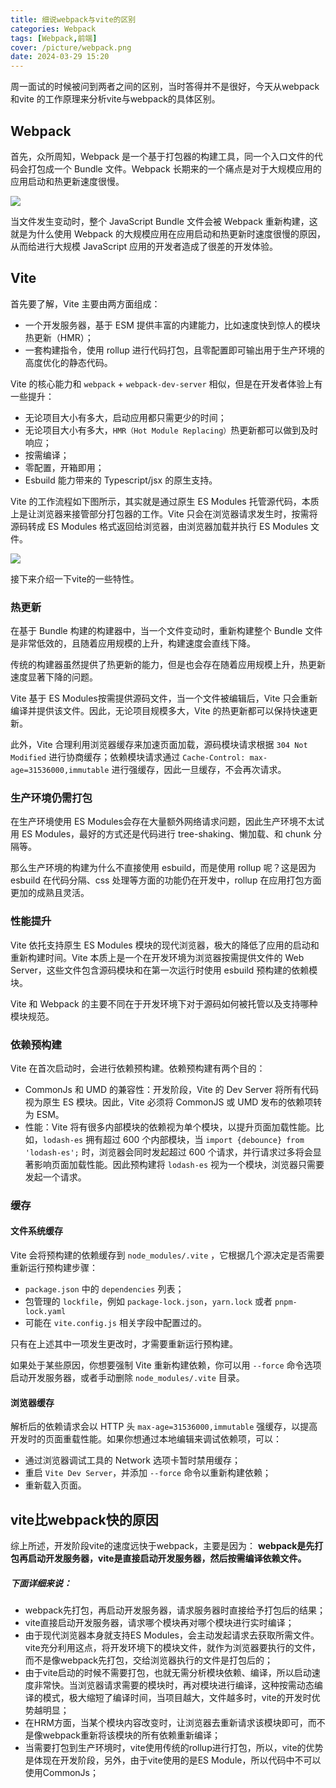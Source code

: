 ```yaml
---
title: 细说webpack与vite的区别
categories: Webpack
tags: [Webpack,前端]
cover: /picture/webpack.png
date: 2024-03-29 15:20
---
```


周一面试的时候被问到两者之间的区别，当时答得并不是很好，今天从webpack和vite 的工作原理来分析vite与webpack的具体区别。

## Webpack

首先，众所周知，Webpack 是一个基于打包器的构建工具，同一个入口文件的代码会打包成一个 Bundle 文件。Webpack 长期来的一个痛点是对于大规模应用的应用启动和热更新速度很慢。

![](image_AUCwqQPDJT.png)

当文件发生变动时，整个 JavaScript Bundle 文件会被 Webpack 重新构建，这就是为什么使用 Webpack 的大规模应用在应用启动和热更新时速度很慢的原因，从而给进行大规模 JavaScript 应用的开发者造成了很差的开发体验。

## Vite

首先要了解，Vite 主要由两方面组成：

- 一个开发服务器，基于 ESM 提供丰富的内建能力，比如速度快到惊人的模块热更新（HMR）；
- 一套构建指令，使用 rollup 进行代码打包，且零配置即可输出用于生产环境的高度优化的静态代码。

Vite 的核心能力和 `webpack` + `webpack-dev-server` 相似，但是在开发者体验上有一些提升：

- 无论项目大小有多大，启动应用都只需更少的时间；
- 无论项目大小有多大，`HMR（Hot Module Replacing）`热更新都可以做到及时响应；
- 按需编译；
- 零配置，开箱即用；
- Esbuild 能力带来的 Typescript/jsx 的原生支持。

Vite 的工作流程如下图所示，其实就是通过原生 ES Modules 托管源代码，本质上是让浏览器来接管部分打包器的工作。Vite 只会在浏览器请求发生时，按需将源码转成 ES Modules 格式返回给浏览器，由浏览器加载并执行 ES Modules 文件。

![](1.png)

接下来介绍一下vite的一些特性。

### 热更新

在基于 Bundle 构建的构建器中，当一个文件变动时，重新构建整个 Bundle 文件是非常低效的，且随着应用规模的上升，构建速度会直线下降。

传统的构建器虽然提供了热更新的能力，但是也会存在随着应用规模上升，热更新速度显著下降的问题。

Vite 基于 ES Modules按需提供源码文件，当一个文件被编辑后，Vite 只会重新编译并提供该文件。因此，无论项目规模多大，Vite 的热更新都可以保持快速更新。

此外，Vite 合理利用浏览器缓存来加速页面加载，源码模块请求根据 `304 Not Modified` 进行协商缓存；依赖模块请求通过 `Cache-Control: max-age=31536000,immutable` 进行强缓存，因此一旦缓存，不会再次请求。

### 生产环境仍需打包

在生产环境使用 ES Modules会存在大量额外网络请求问题，因此生产环境不太试用 ES Modules，最好的方式还是代码进行 tree-shaking、懒加载、和 chunk 分隔等。

那么生产环境的构建为什么不直接使用 esbuild，而是使用 rollup 呢？这是因为 esbuild 在代码分隔、css 处理等方面的功能仍在开发中，rollup 在应用打包方面更加的成熟且灵活。

### 性能提升

Vite 依托支持原生  ES Modules 模块的现代浏览器，极大的降低了应用的启动和重新构建时间。Vite 本质上是一个在开发环境为浏览器按需提供文件的 Web Server，这些文件包含源码模块和在第一次运行时使用 esbuild 预构建的依赖模块。

Vite 和 Webpack 的主要不同在于开发环境下对于源码如何被托管以及支持哪种模块规范。

### 依赖预构建

Vite 在首次启动时，会进行依赖预构建。依赖预构建有两个目的：

- CommonJs 和 UMD 的兼容性：开发阶段，Vite 的 Dev Server 将所有代码视为原生 ES 模块。因此，Vite 必须将 CommonJS 或 UMD 发布的依赖项转为 ESM。
- 性能：Vite 将有很多内部模块的依赖视为单个模块，以提升页面加载性能。比如，`lodash-es` 拥有超过 600 个内部模块，当 `import {debounce} from 'lodash-es';` 时，浏览器会同时发起超过 600 个请求，并行请求过多将会显著影响页面加载性能。因此预构建将 `lodash-es` 视为一个模块，浏览器只需要发起一个请求。

### 缓存

#### 文件系统缓存

Vite 会将预构建的依赖缓存到 `node_modules/.vite` ，它根据几个源决定是否需要重新运行预构建步骤：

- `package.json` 中的 `dependencies` 列表；
- 包管理的 `lockfile`，例如 `package-lock.json`，`yarn.lock` 或者 `pnpm-lock.yaml`
- 可能在 `vite.config.js` 相关字段中配置过的。

只有在上述其中一项发生更改时，才需要重新运行预构建。

如果处于某些原因，你想要强制 Vite 重新构建依赖，你可以用 `--force` 命令选项启动开发服务器，或者手动删除 `node_modules/.vite` 目录。

#### 浏览器缓存

解析后的依赖请求会以 HTTP 头 `max-age=31536000,immutable` 强缓存，以提高开发时的页面重载性能。如果你想通过本地编辑来调试依赖项，可以：

- 通过浏览器调试工具的 Network 选项卡暂时禁用缓存；
- 重启 `Vite Dev Server`，并添加 `--force` 命令以重新构建依赖；
- 重新载入页面。

## vite比webpack快的原因

综上所述，开发阶段vite的速度远快于webpack，主要是因为：
**webpack是先打包再启动开发服务器，vite是直接启动开发服务器，然后按需编译依赖文件。**

##### 下面详细来说：

- webpack先打包，再启动开发服务器，请求服务器时直接给予打包后的结果；
- vite直接启动开发服务器，请求哪个模块再对哪个模块进行实时编译；
- 由于现代浏览器本身就支持ES Modules，会主动发起请求去获取所需文件。vite充分利用这点，将开发环境下的模块文件，就作为浏览器要执行的文件，而不是像webpack先打包，交给浏览器执行的文件是打包后的；
- 由于vite启动的时候不需要打包，也就无需分析模块依赖、编译，所以启动速度非常快。当浏览器请求需要的模块时，再对模块进行编译，这种按需动态编译的模式，极大缩短了编译时间，当项目越大，文件越多时，vite的开发时优势越明显；
- 在HRM方面，当某个模块内容改变时，让浏览器去重新请求该模块即可，而不是像webpack重新将该模块的所有依赖重新编译；
- 当需要打包到生产环境时，vite使用传统的rollup进行打包，所以，vite的优势是体现在开发阶段，另外，由于vite使用的是ES Module，所以代码中不可以使用CommonJs；
